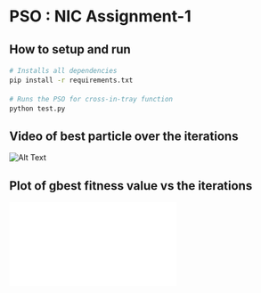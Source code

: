 # PSO : NIC Assignment-1

## How to setup and run
```bash
# Installs all dependencies
pip install -r requirements.txt

# Runs the PSO for cross-in-tray function
python test.py
```

## Video of best particle over the iterations
![Alt Text](video.gif)

## Plot of gbest fitness value vs the iterations
![Alt Text](plot.pdf)

